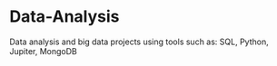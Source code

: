 # Data-Analysis
Data analysis and big data projects using tools such as: SQL, Python, Jupiter, MongoDB
